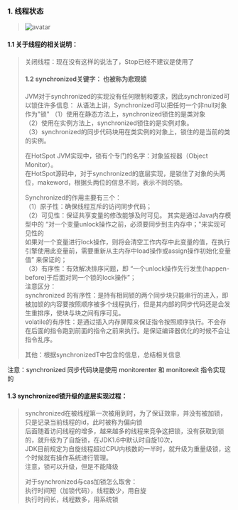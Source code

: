 ### 1. 线程状态
>![avatar](/Users/liufuwei/Documents/my-project/my-juc/JUC/myJuc/image/线程状态-1.png) 
#### 1.1 关于线程的相关说明：
>关闭线程：现在没有这样的说法了，Stop已经不建议是使用了
>
>#### 1.2 synchronized关键字： 也被称为悲观锁
>JVM对于synchronized的实现没有任何限制和要求，因此synchronized可以锁住许多信息：
>从语法上讲，Synchronized可以把任何一个非null对象作为"锁"
>（1）使用在静态方法上，synchronized锁住的是类对象    
>（2）使用在实例方法上，synchronized锁住的是实例对象。   
>（3）synchronized的同步代码块用在类实例的对象上，锁住的是当前的类的实例。  
>
>在HotSpot JVM实现中，锁有个专门的名字：对象监视器（Object Monitor）。  
>在HotSpot源码中，对于synchronized的底层实现，是锁住了对象的头两位，makeword，根据头两位的信息不同，表示不同的锁。  
>
>
>Synchronized的作用主要有三个：    
（1）原子性：确保线程互斥的访问同步代码；  
（2）可见性：保证共享变量的修改能够及时可见。
>   其实是通过Java内存模型中的 “对一个变量unlock操作之前，必须要同步到主内存中；"来实现可见性的  
>   如果对一个变量进行lock操作，则将会清空工作内存中此变量的值，在执行引擎使用此变量前，需要重新从主内存中load操作或assign操作初始化变量值” 来保证的；  
（3）有序性：有效解决排序问题，即 “一个unlock操作先行发生(happen-before)于后面对同一个锁的lock操作”；  
>注意区分：  
>synchronized 的有序性：是持有相同锁的两个同步块只能串行的进入，即被加锁的内容要按照顺序被多个线程执行，但是其内部的同步代码还是会发生重排序，使块与块之间有序可见。  
 volatile的有序性：是通过插入内存屏障来保证指令按照顺序执行。不会存在后面的指令跑到前面的指令之前来执行。是保证编译器优化的时候不会让指令乱序。  
>
>其他：根据synchronizedT中包含的信息，总结相关信息  
>
注意：synchronized 同步代码块是使用 monitorenter 和 monitorexit 指令实现的
>
#### 1.3 synchronized锁升级的底层实现过程：
> synchronized在被线程第一次被用到时，为了保证效率，并没有被加锁，只是记录当前线程的id，此时被称为偏向锁  
>后面随着访问线程的增多，越来越多的线程来竞争这把锁，没有获取到锁的，就升级为了自旋锁，在JDK1.6中默认时自旋10次，  
>JDK目前规定为自旋线程超过CPU内核数的一半时，就升级为重量级锁，这个时候就有操作系统进行管理。  
>注意，锁可以升级，但是不能降级  
>
> 对于synchronized与cas加锁怎么取舍：  
> 执行时间短（加锁代码），线程数少，用自旋  
> 执行时间长，线程数多，用系统锁  